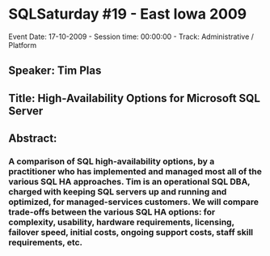 # SQLSaturday #19 - East Iowa 2009
Event Date: 17-10-2009 - Session time: 00:00:00 - Track: Administrative / Platform
## Speaker: Tim Plas
## Title: High-Availability Options for Microsoft SQL Server
## Abstract:
### A comparison of SQL high-availability options, by a practitioner who has implemented and managed most all of the various SQL HA approaches.  Tim is an operational SQL DBA, charged with keeping SQL servers up and running and optimized, for managed-services customers.  We will compare trade-offs between the various SQL HA options:  for complexity, usability, hardware requirements, licensing, failover speed, initial costs, ongoing support costs, staff skill requirements, etc.
